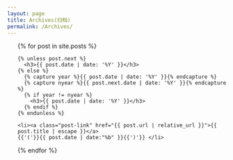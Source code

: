 ```yaml
---
layout: page
title: Archives(归档)
permalink: /Archives/
---
```


<ul>
  {% for post in site.posts %}

    {% unless post.next %}
      <h3>{{ post.date | date: '%Y' }}</h3>
    {% else %}
      {% capture year %}{{ post.date | date: '%Y' }}{% endcapture %}
      {% capture nyear %}{{ post.next.date | date: '%Y' }}{% endcapture %}
      {% if year != nyear %}
        <h3>{{ post.date | date: '%Y' }}</h3>
      {% endif %}
    {% endunless %}

    <li><a class="post-link" href="{{ post.url | relative_url }}">{{ post.title | escape }}</a>
    {{'('}}{{ post.date | date:"%b" }}{{')'}} </li>
  {% endfor %}

</ul>
